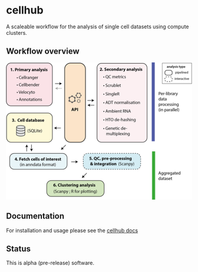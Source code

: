 # cellhub

A scaleable workflow for the analysis of single cell datasets using compute clusters.

## Workflow overview

<img src="docsrc/images/cellhub.workflow.overview.png" width="600" />

## Documentation

For installation and usage please see the [cellhub docs](docs/index.html)

## Status

This is alpha (pre-release) software.
